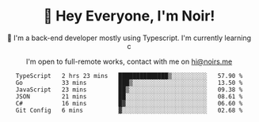 <div align="center">

<h1 align="center">👋 Hey Everyone, I'm Noir! </h1>
  

 🎉  I'm a back-end developer mostly using Typescript. I'm currently learning c

   
<p align="center">

  I'm open to full-remote works, contact with me on [hi@noirs.me](mailto:hi@noirs.me)
 
 </p>
   

  
<!--START_SECTION:waka-->

```text
TypeScript   2 hrs 23 mins   ██████████████▒░░░░░░░░░░   57.90 %
Go           33 mins         ███▒░░░░░░░░░░░░░░░░░░░░░   13.50 %
JavaScript   23 mins         ██▒░░░░░░░░░░░░░░░░░░░░░░   09.38 %
JSON         21 mins         ██░░░░░░░░░░░░░░░░░░░░░░░   08.61 %
C#           16 mins         █▓░░░░░░░░░░░░░░░░░░░░░░░   06.60 %
Git Config   6 mins          ▓░░░░░░░░░░░░░░░░░░░░░░░░   02.68 %
```

<!--END_SECTION:waka-->
